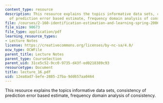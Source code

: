 ```yaml
---
content_type: resource
description: This resource explains the topics informative data sets, consistency
  of prediction error based estimate, frequency domain analysis of consistency.
file: /courses/2-160-identification-estimation-and-learning-spring-2006/12ea8ad7befe288527ba9dd657aa0464_lecture_16.pdf
file_size: 90673
file_type: application/pdf
learning_resource_types:
- Lecture Notes
license: https://creativecommons.org/licenses/by-nc-sa/4.0/
ocw_type: OCWFile
parent_title: Lecture Notes
parent_type: CourseSection
parent_uid: 31ce5c52-9cc0-9735-d43f-ed0218389c93
resourcetype: Document
title: lecture_16.pdf
uid: 12ea8ad7-befe-2885-27ba-9dd657aa0464
---
```

This resource explains the topics informative data sets, consistency of prediction error based estimate, frequency domain analysis of consistency.